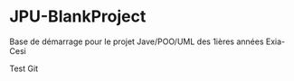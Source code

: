 # JPU-BlankProject

Base de démarrage pour le projet Jave/POO/UML des 1ières années Exia-Cesi

Test Git
